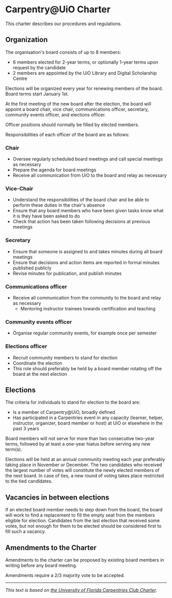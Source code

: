 # Carpentry@UiO Charter

This charter describes our procedures and regulations.

## Organization

The organisation's board consists of up to 8 members:

- 6 members elected for 2-year terms, or optionally 1-year terms upon request by the candidate
- 2 members are appointed by the UiO Library and Digital Scholarship Centre

Elections will be organized every year for renewing members of the board.
Board terms start January 1st.

At the first meeting of the new board after the election,
the board will appoint a board chair, vice chair, communications officer,
secretary, community events officer, and elections officer.

Officer positions should normally be filled by elected members.

Responsibilities of each officer of the board are as follows:

### Chair

- Oversee regularly scheduled board meetings and call special meetings
    as necessary
- Prepare the agenda for board meetings
- Receive all communication from UiO to the board and relay as
    necessary

### Vice-Chair

- Understand the responsibilities of the board chair and be able to
    perform these duties in the chair's absence
- Ensure that any board members who have been given tasks know what it
    is they have been asked to do
- Check that action has been taken following decisions at previous
    meetings

### Secretary

- Ensure that someone is assigned to and takes minutes during all
    board meetings
- Ensure that decisions and action items are reported in formal minutes published publicly
- Revise minutes for publication, and publish minutes

### Communications officer

- Receive all communication from the community to the board and relay as
  necessary
  - Mentoring instructor trainees towards certification and teaching

### Community events officer

- Organise regular community events, for example once per semester

### Elections officer

- Recruit community members to stand for election
- Coordinate the election
- This role should preferably be held by a board member 
    rotating off the board at the next election

## Elections

The criteria for individuals to stand for election to the board are:

- Is a member of Carpentry@UiO, broadly defined
- Has participated in a Carpentries event in any capacity (learner,
    helper, instructor, organizer, board member or host) at UiO or elsewhere in the
    past 3 years

Board members will not serve for more than two consecutive two-year terms,
followed by at least a one-year hiatus before serving any new term(s).

Elections will be held at an annual community meeting each year
preferably taking place in November or December.
The two candidates who received the largest number
of votes will constitute the newly elected members of the next board.
In case of ties, 
a new round of voting takes place restricted to the tied candidates.

## Vacancies in between elections

If an elected board member needs to step down from the board,
the board will work to find a replacement to fill the empty seat
from the members eligible for election.
Candidates from the last election that received some votes,
but not enough for them to be elected should be considered first
to fill such a vacancy.

## Amendments to the Charter

Amendments to the charter can be proposed by existing board members in
writing before any board meeting.

Amendments require a 2/3 majority vote to be accepted.

--- 
*This text is based on [the University of Florida Carpentries Club
Charter](https://www.uf-carpentries.org/charter/).*

